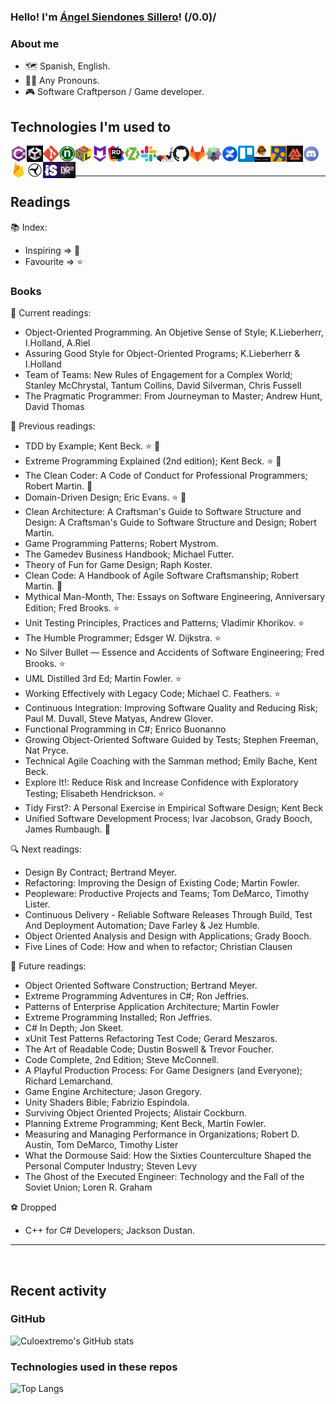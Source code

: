 ### Hello! I'm [Ángel Siendones Sillero](https://www.linkedin.com/in/angel-siendones-sillero/)! (/0.0)/

### About me

* 🗺 Spanish, English.
* 🏳️‍🌈 Any Pronouns.
* 🎮 Software Craftperson / Game developer.

## Technologies I'm used to

<img align="left" width="26px" height="26px" title="C#" alt="C#" src="./assets/csharp-logo.png" />
<img align="left" width="26px" height="26px" title="Unity" alt="Unity" src="./assets/unity-logo.png" />
<img align="left" width="26px" height="26px" title="Git" alt="Git" src="./assets/git-logo.png" />
<img align="left" width="26px" height="26px" title="NUnit" alt="NUnit" src="./assets/nunit-logo.png" />
<img align="left" width="26px" height="26px" title="UML" alt="UML" src="./assets/uml-logo.png" />
<img align="left" width="26px" height="26px" title="Markdown" alt="Markdown" src="./assets/markdown-logo.png" />
<img align="left" width="26px" height="26px" title="Jetbrains Rider" alt="Jetbrains Rider" src="./assets/rider-logo.png" />
<img align="left" width="26px" height="26px" title="Zenject" alt="Zenject" src="./assets/zenject-logo.png" />
<img align="left" width="26px" height="26px" title="Slack" alt="Slack" src="./assets/slack-logo.png" />
<img align="left" width="26px" height="26px" title="Plant UML" alt="Plant UML" src="./assets/plantuml-logo.svg" />
<img align="left" width="26px" height="26px" title="Github" alt="Github" src="./assets/github-logo.png" />
<img align="left" width="26px" height="26px" title="Gitlab" alt="Gitlab" src="./assets/gitlab-logo.png" />
<img align="left" width="26px" height="26px" title="Taiga" alt="Taiga" src="./assets/taiga-logo.png" />
<img align="left" width="26px" height="26px" title="Confluence" alt="Confluence" src="./assets/confluence-logo.png" />
<img align="left" width="26px" height="26px" title="Trello" alt="Trello" src="./assets/trello-logo.png" />
<img align="left" width="26px" height="26px" title="Rewired" alt="Rewired" src="./assets/rewired-logo.png" />
<img align="left" width="26px" height="26px" title="I2 Localization" alt="I2 Localization" src="./assets/i2loc-logo.png" />
<img align="left" width="26px" height="26px" title="Odin Inspector" alt="Odin Inspector" src="./assets/odin-logo.png" />
<img align="left" width="26px" height="26px" title="Discord" alt="Discord" src="./assets/discord-logo.png" />
<img align="left" width="26px" height="26px" title="Firebase" alt="Firebase" src="./assets/firebase-logo.png" />
<img align="left" width="26px" height="26px" title="Tenjin" alt="Tenjin" src="./assets/tenjin-logo.png" />
<img align="left" width="26px" height="26px" title="IronSource" alt="IronSource" src="./assets/ironsource-logo.jpg" />
<img align="left" width="26px" height="26px" title="Dark Rift 2 Networking" alt="Dark Rift 2 Networking" src="./assets/darkrift-logo.webp" />

<br />
<br />

---

## Readings

📚 Index:

* Inspiring => 🚀️
* Favourite => ⭐️

### Books

📖 Current readings:

* Object-Oriented Programming. An Objetive Sense of Style; K.Lieberherr, I.Holland, A.Riel
* Assuring Good Style for Object-Oriented Programs; K.Lieberherr & I.Holland 
* Team of Teams: New Rules of Engagement for a Complex World; Stanley McChrystal, Tantum Collins, David Silverman, Chris Fussell
* The Pragmatic Programmer: From Journeyman to Master; Andrew Hunt, David Thomas

📕 Previous readings:

* TDD by Example; Kent Beck. ⭐️ 🚀️
* Extreme Programming Explained (2nd edition); Kent Beck. ⭐️ 🚀️
* The Clean Coder: A Code of Conduct for Professional Programmers; Robert Martin. 🚀️
* Domain-Driven Design; Eric Evans. ⭐️ 🚀️
* Clean Architecture: A Craftsman's Guide to Software Structure and Design: A Craftsman's Guide to Software Structure and Design; Robert Martin.
* Game Programming Patterns; Robert Mystrom.
* The Gamedev Business Handbook; Michael Futter.
* Theory of Fun for Game Design; Raph Koster.
* Clean Code: A Handbook of Agile Software Craftsmanship; Robert Martin. 🚀️
* Mythical Man-Month, The: Essays on Software Engineering, Anniversary Edition; Fred Brooks. ⭐️
* Unit Testing Principles, Practices and Patterns; Vladimir Khorikov. ⭐️
* The Humble Programmer; Edsger W. Dijkstra. ⭐️
* No Silver Bullet — Essence and Accidents of Software Engineering; Fred Brooks. ⭐️
* UML Distilled 3rd Ed; Martin Fowler. ⭐️
* Working Effectively with Legacy Code; Michael C. Feathers. ⭐️
* Continuous Integration: Improving Software Quality and Reducing Risk; Paul M. Duvall, Steve Matyas, Andrew Glover.
* Functional Programming in C#; Enrico Buonanno
* Growing Object-Oriented Software Guided by Tests; Stephen Freeman, Nat Pryce.
* Technical Agile Coaching with the Samman method; Emily Bache, Kent Beck.
* Explore It!: Reduce Risk and Increase Confidence with Exploratory Testing; Elisabeth Hendrickson. ⭐️
* Tidy First?: A Personal Exercise in Empirical Software Design; Kent Beck
* Unified Software Development Process; Ivar Jacobson, Grady Booch, James Rumbaugh. 🚀️


🔍 Next readings:

* Design By Contract; Bertrand Meyer.
* Refactoring: Improving the Design of Existing Code; Martin Fowler.
* Peopleware: Productive Projects and Teams; Tom DeMarco, Timothy Lister.
* Continuous Delivery - Reliable Software Releases Through Build, Test And Deployment Automation; Dave Farley & Jez Humble.
* Object Oriented Analysis and Design with Applications; Grady Booch.
* Five Lines of Code: How and when to refactor; Christian Clausen

💎 Future readings:

* Object Oriented Software Construction; Bertrand Meyer.
* Extreme Programming Adventures in C#; Ron Jeffries.
* Patterns of Enterprise Application Architecture; Martin Fowler
* Extreme Programming Installed; Ron Jeffries.
* C# In Depth; Jon Skeet.
* xUnit Test Patterns Refactoring Test Code; Gerard Meszaros.
* The Art of Readable Code; Dustin Boswell & Trevor Foucher.
* Code Complete, 2nd Edition; Steve McConnell.
* A Playful Production Process: For Game Designers (and Everyone); Richard Lemarchand.
* Game Engine Architecture; Jason Gregory.
* Unity Shaders Bible; Fabrizio Espíndola.
* Surviving Object Oriented Projects; Alistair Cockburn.
* Planning Extreme Programming; Kent Beck, Martin Fowler.
* Measuring and Managing Performance in Organizations; Robert D. Austin, Tom DeMarco, Timothy Lister
* What the Dormouse Said: How the Sixties Counterculture Shaped the Personal Computer Industry; Steven Levy
* The Ghost of the Executed Engineer: Technology and the Fall of the Soviet Union; Loren R. Graham

⚽ Dropped
* C++ for C# Developers; Jackson Dustan.

---

<br />

## Recent activity

### GitHub

![Culoextremo's GitHub stats](https://github-readme-stats.vercel.app/api?username=Culoextremo&show_icons=true&hide_border=false&count_private=true&include_all_commits=true&count_private=true&hide=stars&theme=midnight-purple)

### Technologies used in these repos

![Top Langs](https://github-readme-stats.vercel.app/api/top-langs/?username=Culoextremo&hide_border=false&theme=midnight-purple&layout=compact)

<br />
